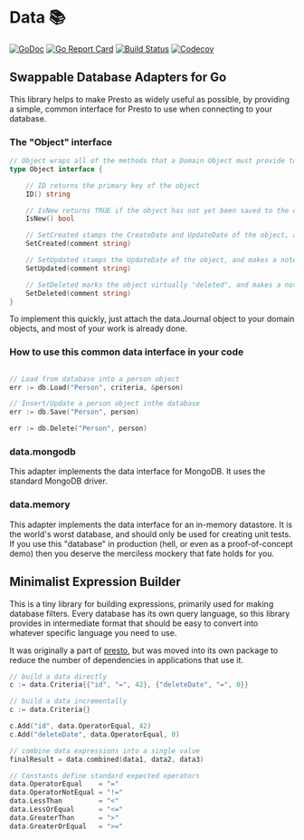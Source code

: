 # Data 📚

[![GoDoc](http://img.shields.io/badge/go-documentation-blue.svg?style=flat-square)](http://godoc.org/github.com/benpate/data)
[![Go Report Card](https://goreportcard.com/badge/github.com/benpate/data?style=flat-square)](https://goreportcard.com/report/github.com/benpate/data)
[![Build Status](http://img.shields.io/travis/benpate/data.svg?style=flat-square)](https://travis-ci.org/benpate/data)
[![Codecov](https://img.shields.io/codecov/c/github/benpate/data.svg?style=flat-square)](https://codecov.io/gh/benpate/data)

## Swappable Database Adapters for Go

This library helps to make Presto as widely useful as possible, by providing a simple, common interface for Presto to use when connecting to your database.

### The "Object" interface

```go
// Object wraps all of the methods that a Domain Object must provide to Presto
type Object interface {

    // ID returns the primary key of the object
    ID() string

    // IsNew returns TRUE if the object has not yet been saved to the database
    IsNew() bool

    // SetCreated stamps the CreateDate and UpdateDate of the object, and makes a note
    SetCreated(comment string)

    // SetUpdated stamps the UpdateDate of the object, and makes a note
    SetUpdated(comment string)

    // SetDeleted marks the object virtually "deleted", and makes a note
    SetDeleted(comment string)
}
```

To implement this quickly, just attach the data.Journal object to your domain objects, and most of your work is already done.


### How to use this common data interface in your code

```go

// Load from database into a person object
err := db.Load("Person", criteria, &person)

// Insert/Update a person object inthe database
err := db.Save("Person", person)

err := db.Delete("Person", person)
```

### data.mongodb

This adapter implements the data interface for MongoDB.  It uses the standard MongoDB driver.

### data.memory

This adapter implements the data interface for an in-memory datastore.  It is the world's worst database, and should only be used for creating unit tests.  If you use this "database" in production (hell, or even as a proof-of-concept demo) then you deserve the merciless mockery that fate holds for you.

## Minimalist Expression Builder

This is a tiny library for building expressions, primarily used for making database filters.  Every database has its own query language, so this library provides in intermediate format that should be easy to convert into whatever specific language you need to use.

It was originally a part of [presto](http://github.com/benpate/presto), but was moved into its own package to reduce the number of dependencies in applications that use it.


```go
// build a data directly
c := data.Criteria{{"id", "=", 42}, {"deleteDate", "=", 0}}

// build a data incrementally
c := data.Criteria{}

c.Add("id", data.OperatorEqual, 42)
c.Add("deleteDate", data.OperatorEqual, 0)

// combine data expressions into a single value
finalResult = data.combined(data1, data2, data3)

// Constants define standard expected operators
data.OperatorEqual    = "="
data.OperatorNotEqual = "!="
data.LessThan         = "<"
data.LessOrEqual      = "<="
data.GreaterThan      = ">"
data.GreaterOrEqual   = ">="
```
